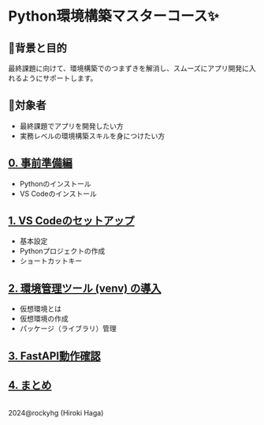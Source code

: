 # Python環境構築マスターコース✨

## 🚀背景と目的
最終課題に向けて、環境構築でのつまずきを解消し、スムーズにアプリ開発に入れるようにサポートします。

## 👥対象者
- 最終課題でアプリを開発したい方
- 実務レベルの環境構築スキルを身につけたい方

## [0. 事前準備編](./0_prepare.md)
- Pythonのインストール
- VS Codeのインストール

## [1. VS Codeのセットアップ](./1_vscode.md)
- 基本設定
- Pythonプロジェクトの作成
- ショートカットキー

## [2. 環境管理ツール (venv) の導入](./2_venv.md)
- 仮想環境とは
- 仮想環境の作成
- パッケージ（ライブラリ）管理

## [3. FastAPI動作確認](./3_fastapi.md)

## [4. まとめ](./4_final.md)

<br>2024@rockyhg (Hiroki Haga)
